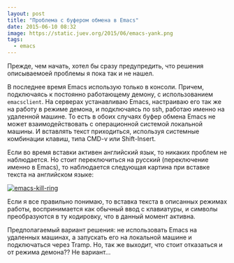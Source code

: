 ```yaml
---
layout: post
title: "Проблема с буфером обмена в Emacs"
date: 2015-06-10 08:32
image: https://static.juev.org/2015/06/emacs-yank.png
tags:
  - emacs
---
```


Прежде, чем начать, хотел бы сразу предупредить, что решения описываемоей проблемы я пока так и не нашел.

В последнее время Emacs использую только в консоли. Причем, подключаясь к постоянно работающему демону, с использованием `emacsclient`. На серверах устанавливаю Emacs, настраиваю его так же на работу в режиме демона, и подключаясь по ssh, работаю именно на удаленной машине. То есть в обоих случаях буфер обмена Emacs не может взаимодействовать с операционной системой локальной машины. И вставлять текст приходиться, используя системные комбинации клавиш, типа CMD-v или Shift-Insert.

Если во время вставки активен английский язык, то никаких проблем не наблюдается. Но стоит переключиться на русский (переключение именно в Emacs), то наблюдается следующая картина при вставке текста на английском языке:

[![emacs-kill-ring](https://static.juev.org/2015/06/emacs-yank.png)](https://static.juev.org/2015/06/emacs-yank.png "Emacs Kill Ring")

Если я все правильно понимаю, то вставка текста в описанных режимах работы, воспринимается как обычный ввод с клавиатуры, и символы преобразуются в ту кодировку, что в данный момент активна.

Предполагаемый вариант решения: не использовать Emacs на удаленных машинах, а запускать его на локальной машине и подключаться через Tramp. Но, так же выходит, что стоит отказаться и от режима демона?? Не вариант...
